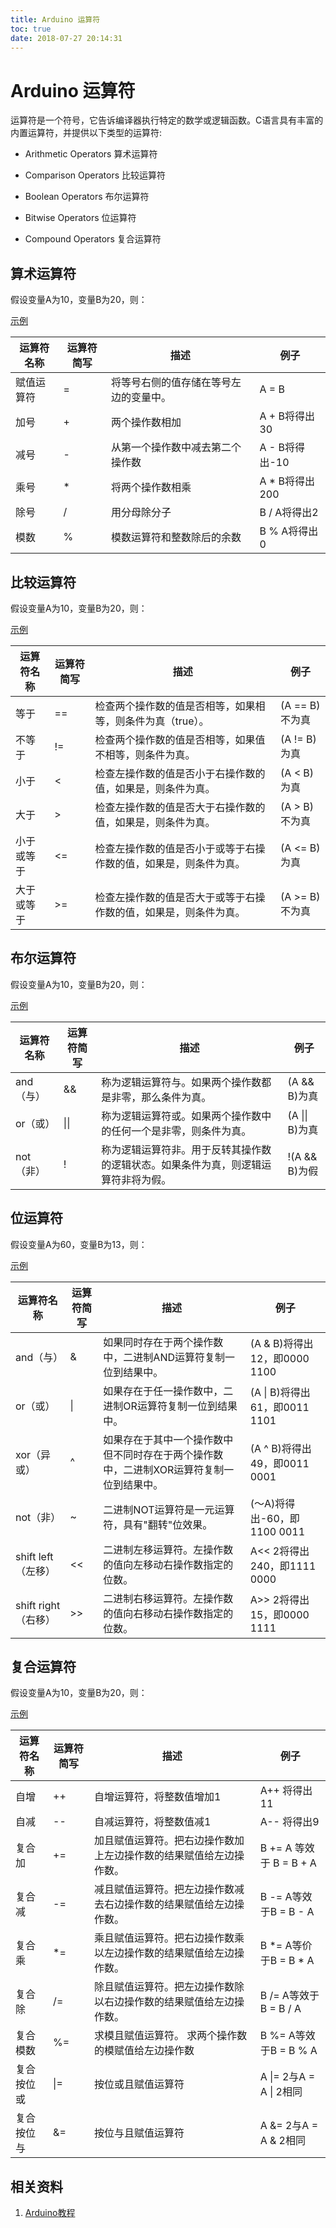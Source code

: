 ```yaml
---
title: Arduino 运算符
toc: true
date: 2018-07-27 20:14:31
---
```

# Arduino 运算符




运算符是一个符号，它告诉编译器执行特定的数学或逻辑函数。C语言具有丰富的内置运算符，并提供以下类型的运算符:

* Arithmetic Operators 算术运算符

* Comparison Operators 比较运算符

* Boolean Operators 布尔运算符

* Bitwise Operators 位运算符

* Compound Operators 复合运算符




## 算术运算符

假设变量A为10，变量B为20，则：

[示例](https://www.w3cschool.cn/arduino/arduino_arithmetic_operators.html)

| 运算符名称 | 运算符简写 | 描述                                   | 例子           |
| ---------- | ---------- | -------------------------------------- | -------------- |
| 赋值运算符 | =          | 将等号右侧的值存储在等号左边的变量中。 | A = B          |
| 加号       | +          | 两个操作数相加                         | A + B将得出30  |
| 减号       | -          | 从第一个操作数中减去第二个操作数       | A - B将得出-10 |
| 乘号       | *          | 将两个操作数相乘                       | A * B将得出200 |
| 除号       | /          | 用分母除分子                           | B / A将得出2   |
| 模数       | %          | 模数运算符和整数除后的余数             | B % A将得出0   |

##  比较运算符

假设变量A为10，变量B为20，则：

[示例](https://www.w3cschool.cn/arduino/arduino_comparison_operators.html)

| 运算符名称 | 运算符简写 | 描述                                                         | 例子           |
| ---------- | ---------- | ------------------------------------------------------------ | -------------- |
| 等于       | ==         | 检查两个操作数的值是否相等，如果相等，则条件为真（true）。   | (A == B)不为真 |
| 不等于     | !=         | 检查两个操作数的值是否相等，如果值不相等，则条件为真。       | (A != B)为真   |
| 小于       | <          | 检查左操作数的值是否小于右操作数的值，如果是，则条件为真。   | (A < B)为真    |
| 大于       | >          | 检查左操作数的值是否大于右操作数的值，如果是，则条件为真。   | (A > B)不为真  |
| 小于或等于 | <=         | 检查左操作数的值是否小于或等于右操作数的值，如果是，则条件为真。 | (A <= B)为真   |
| 大于或等于 | >=         | 检查左操作数的值是否大于或等于右操作数的值，如果是，则条件为真。 | (A >= B)不为真 |

##  布尔运算符

假设变量A为10，变量B为20，则：

[示例](https://www.w3cschool.cn/Arduino/arduino_boolean_operators.html)

| 运算符名称 | 运算符简写 | 描述                                                         | 例子           |
| ---------- | ---------- | ------------------------------------------------------------ | -------------- |
| and（与）  | &&         | 称为逻辑运算符与。如果两个操作数都是非零，那么条件为真。     | (A && B)为真   |
| or（或）   | \|\|       | 称为逻辑运算符或。如果两个操作数中的任何一个是非零，则条件为真。 | (A \|\| B)为真 |
| not（非）  | !          | 称为逻辑运算符非。用于反转其操作数的逻辑状态。如果条件为真，则逻辑运算符非将为假。 | !(A && B)为假  |

##  位运算符

假设变量A为60，变量B为13，则：

[示例](https://www.w3cschool.cn/Arduino/arduino_bitwise_operators.html)

| 运算符名称          | 运算符简写 | 描述                                                         | 例子                          |
| ------------------- | ---------- | ------------------------------------------------------------ | ----------------------------- |
| and（与）           | &          | 如果同时存在于两个操作数中，二进制AND运算符复制一位到结果中。 | (A & B)将得出12，即0000 1100  |
| or（或）            | \|         | 如果存在于任一操作数中，二进制OR运算符复制一位到结果中。     | (A \| B)将得出61，即0011 1101 |
| xor（异或）         | ^          | 如果存在于其中一个操作数中但不同时存在于两个操作数中，二进制XOR运算符复制一位到结果中。 | (A ^ B)将得出49，即0011 0001  |
| not（非）           | ~          | 二进制NOT运算符是一元运算符，具有"翻转"位效果。              | (〜A)将得出-60，即1100 0011   |
| shift left（左移）  | <<         | 二进制左移运算符。左操作数的值向左移动右操作数指定的位数。   | A<< 2将得出240，即1111 0000   |
| shift right（右移） | >>         | 二进制右移运算符。左操作数的值向右移动右操作数指定的位数。   | A>> 2将得出15，即0000 1111    |

##  复合运算符

假设变量A为10，变量B为20，则：

[示例](https://www.w3cschool.cn/Arduino/arduino_compound_operators.html)

| 运算符名称 | 运算符简写 | 描述                                                         | 例子                    |
| ---------- | ---------- | ------------------------------------------------------------ | ----------------------- |
| 自增       | ++         | 自增运算符，将整数值增加1                                    | A++ 将得出11            |
| 自减       | --         | 自减运算符，将整数值减1                                      | A-- 将得出9             |
| 复合加     | +=         | 加且赋值运算符。把右边操作数加上左边操作数的结果赋值给左边操作数。 | B += A 等效于 B = B + A |
| 复合减     | -=         | 减且赋值运算符。把左边操作数减去右边操作数的结果赋值给左边操作数。 | B -= A等效于B = B - A   |
| 复合乘     | *=         | 乘且赋值运算符。把右边操作数乘以左边操作数的结果赋值给左边操作数。 | B *= A等价于B = B * A   |
| 复合除     | /=         | 除且赋值运算符。把左边操作数除以右边操作数的结果赋值给左边操作数。 | B /= A等效于B = B / A   |
| 复合模数   | %=         | 求模且赋值运算符。 求两个操作数的模赋值给左边操作数          | B %= A等效于B = B % A   |
| 复合按位或 | \|=        | 按位或且赋值运算符                                           | A \|= 2与A = A \| 2相同 |
| 复合按位与 | &=         | 按位与且赋值运算符                                           | A &= 2与A = A & 2相同   |




## 相关资料

1. [Arduino教程](https://www.w3cschool.cn/arduino/)
